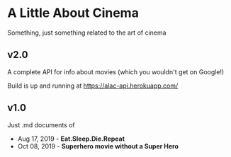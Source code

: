 A Little About Cinema
=

Something, just something related to the art of cinema

## v2.0
A complete API for info about movies (which you wouldn't get on Google!)

Build is up and running at https://alac-api.herokuapp.com/

## v1.0
Just .md documents of

- Aug 17, 2019 - **Eat.Sleep.Die.Repeat**
- Oct 08, 2019 - **Superhero movie without a Super Hero**